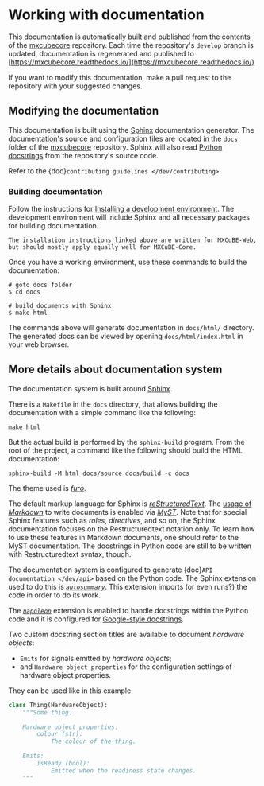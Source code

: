 # Working with documentation

This documentation is automatically built and published from the contents of the [mxcubecore](https://github.com/mxcube/mxcubecore) repository.
Each time the repository's `develop` branch is updated, documentation is regenerated and published to [https://mxcubecore.readthedocs.io/](https://mxcubecore.readthedocs.io/)

If you want to modify this documentation, make a pull request to the repository with your suggested changes.

## Modifying the documentation

This documentation is built using the [Sphinx](https://www.sphinx-doc.org/) documentation generator.
The documentation's source and configuration files are located in the `docs` folder of the [mxcubecore](https://github.com/mxcube/mxcubecore) repository.
Sphinx will also read [Python docstrings](https://peps.python.org/pep-0257/) from the repository's source code.

Refer to the {doc}`contributing guidelines </dev/contributing>`.


### Building documentation

Follow the instructions for [Installing a development environment](https://mxcubeweb.readthedocs.io/en/latest/dev/environment.html).
The development environment will include Sphinx and all necessary packages for building documentation.

```{attention}
The installation instructions linked above are written for MXCuBE-Web,
but should mostly apply equally well for MXCuBE-Core.
```

Once you have a working environment, use these commands to build the documentation:

    # goto docs folder
    $ cd docs

    # build documents with Sphinx
    $ make html

The commands above will generate documentation in `docs/html/` directory.
The generated docs can be viewed by opening `docs/html/index.html` in your web browser.


## More details about documentation system

The documentation system is built around [Sphinx](https://www.sphinx-doc.org/).

There is a `Makefile` in the `docs` directory,
that allows building the documentation with a simple command like the following:

```none
make html
```

But the actual build is performed by the `sphinx-build` program.
From the root of the project,
a command like the following should build the HTML documentation:

```none
sphinx-build -M html docs/source docs/build -c docs
```

The theme used is [*furo*](https://pypi.org/project/furo/).

The default markup language for Sphinx is
[*reStructuredText*](https://docutils.sourceforge.io/rst.html).
The [usage of *Markdown*](https://www.sphinx-doc.org/en/master/usage/markdown.html)
to write documents is enabled via
[*MyST*](https://myst-parser.readthedocs.io/).
Note that for special Sphinx features such as *roles*, *directives*, and so on,
the Sphinx documentation focuses on the Restructuredtext notation only.
To learn how to use these features in Markdown documents,
one should refer to the MyST documentation.
The docstrings in Python code are still to be written with Restructuredtext syntax, though.

The documentation system is configured to generate {doc}`API documentation </dev/api>`
based on the Python code.
The Sphinx extension used to do this is
[*`autosummary`*](https://www.sphinx-doc.org/en/master/usage/extensions/autosummary.html).
This extension imports (or even runs?) the code in order to do its work.

The
[*`napoleon`*](https://www.sphinx-doc.org/en/master/usage/extensions/napoleon.html)
extension is enabled to handle docstrings within the Python code
and it is configured for
[Google-style docstrings](https://google.github.io/styleguide/pyguide.html#s3.8-comments-and-docstrings).

Two custom docstring section titles are available to document *hardware objects*:

* `Emits` for signals emitted by *hardware objects*;
* and `Hardware object properties`
  for the configuration settings of hardware object properties.

They can be used like in this example:

```python
class Thing(HardwareObject):
    """Some thing.

    Hardware object properties:
        colour (str):
            The colour of the thing.

    Emits:
        isReady (bool):
            Emitted when the readiness state changes.
    """
```
